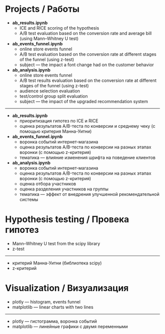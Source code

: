 # Projects / Работы
 * **ab_results.ipynb**
   * ICE and RICE scoring of the hypothesis
   * A/B test evaluation based on the conversion rate and average bill (using Mann–Whitney U test)
 * **ab_events_funnel.ipynb** 
   * online store events funnel
   * A/B test evaluation based on the conversion rate at different stages of the funnel (using z-test)
   * subject — the impact a font change had on the customer behavior
 * **ab_analysis.ipynb** 
   * online store events funnel 
   * A/B test results evaluation based on the conversion rate at different stages of the funnel (using z-test)
   * audience selection evaluation
   * test/control group split evaluation 
   * subject — the impact of the upgraded recommendation system
 ---
  * **ab_results.ipynb**
    * приоритизация гипотез по ICE и RICE
    * оценка результатов A/B-теста по конверсии и среднему чеку (с помощью критерия Манна-Уитни)
 * **ab_events_funnel.ipynb** 
   * воронка событий интернет-магазина
   * оценка результатов A/B-теста по конверсии на разных этапах воронки (с помощью z-критерия) 
   * тематика — влияние изменения шрифта на поведение клиентов
 * **ab_analysis.ipynb** 
   * воронка событий интернет-магазина
   * оценка результатов A/B-теста по конверсии на разных этапах воронки (с помощью z-критерия) 
   * оценка отбора участников
   * оценка разделения участников на группы
   * тематика — эффект от внедрения улучшенной рекомендательной системы   
# Hypothesis testing / Провека гипотез 
 * Mann–Whitney U test from the scipy library 
 * z-test
 ---
 * критерий Манна-Уитни (библиотека scipy) 
 * z-критерий 
# Visualization / Визуализация
 * plotly — histogram, events funnel 
 * matplotlib — linear charts with two lines 
 ---
 * plotly — гистограмма, воронка событий  
 * matplotlib — линейные графики с двумя переменными 
